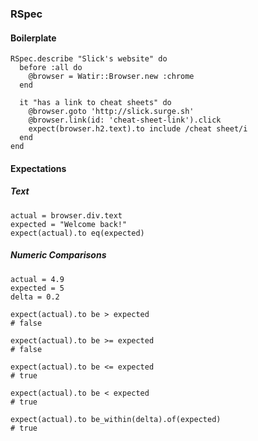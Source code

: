 ### RSpec

#### Boilerplate

```
RSpec.describe "Slick's website" do
  before :all do
    @browser = Watir::Browser.new :chrome
  end

  it "has a link to cheat sheets" do
    @browser.goto 'http://slick.surge.sh'
    @browser.link(id: 'cheat-sheet-link').click
    expect(browser.h2.text).to include /cheat sheet/i
  end
end
```

#### Expectations

##### Text

```
actual = browser.div.text
expected = "Welcome back!"
expect(actual).to eq(expected)
```

##### Numeric Comparisons

```
actual = 4.9
expected = 5
delta = 0.2

expect(actual).to be > expected
# false

expect(actual).to be >= expected
# false

expect(actual).to be <= expected
# true

expect(actual).to be < expected
# true

expect(actual).to be_within(delta).of(expected)
# true
```
